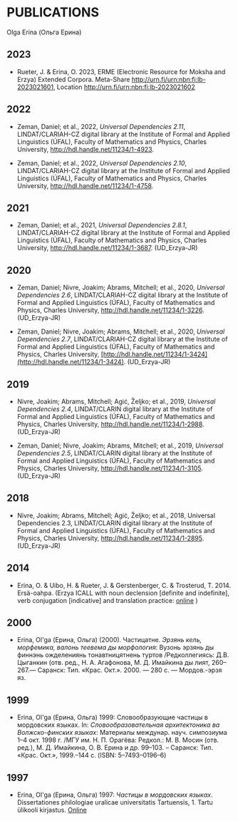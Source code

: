 # PUBLICATIONS

Olga Erina (Ольга Ерина)


## 2023

- Rueter, J. & Erina, O. 2023, ERME (Electronic Resource for Moksha and Erzya) Extended Corpora. Meta-Share http://urn.fi/urn:nbn:fi:lb-2023021601, Location http://urn.fi/urn:nbn:fi:lb-2023021602 

## 2022

- Zeman, Daniel; et al., 2022, *Universal Dependencies 2.11*, LINDAT/CLARIAH-CZ digital library at the Institute of Formal and Applied Linguistics (ÚFAL), Faculty of Mathematics and Physics, Charles University,  http://hdl.handle.net/11234/1-4923.

- Zeman, Daniel; et al., 2022, *Universal Dependencies 2.10*, LINDAT/CLARIAH-CZ digital library at the Institute of Formal and Applied Linguistics (ÚFAL), Faculty of Mathematics and Physics, Charles University,  http://hdl.handle.net/11234/1-4758.


## 2021

- Zeman, Daniel; et al., 2021, *Universal Dependencies 2.8.1*, LINDAT/CLARIAH-CZ digital library at the Institute of Formal and Applied Linguistics (ÚFAL), Faculty of Mathematics and Physics, Charles University, http://hdl.handle.net/11234/1-3687. (UD_Erzya-JR)

## 2020

- Zeman, Daniel; Nivre, Joakim; Abrams, Mitchell; et al., 2020, *Universal Dependencies 2.6*, LINDAT/CLARIAH-CZ digital library at the Institute of Formal and Applied Linguistics (ÚFAL), Faculty of Mathematics and Physics, Charles University, http://hdl.handle.net/11234/1-3226. (UD_Erzya-JR)

- Zeman, Daniel; Nivre, Joakim; Abrams, Mitchell; et al., 2020, *Universal Dependencies 2.7*, LINDAT/CLARIAH-CZ digital library at the Institute of Formal and Applied Linguistics (ÚFAL), Faculty of Mathematics and Physics, Charles University, [http://hdl.handle.net/11234/1-3424](http://hdl.handle.net/11234/1-3424). (UD_Erzya-JR)

## 2019

- Nivre, Joakim; Abrams, Mitchell; Agić, Željko; et al., 2019, *Universal Dependencies 2.4*, LINDAT/CLARIN digital library at the Institute of Formal and Applied Linguistics (ÚFAL), Faculty of Mathematics and Physics, Charles University, http://hdl.handle.net/11234/1-2988. (UD_Erzya-JR)

- Zeman, Daniel; Nivre, Joakim; Abrams, Mitchell; et al., 2019, *Universal Dependencies 2.5*, LINDAT/CLARIN digital library at the Institute of Formal and Applied Linguistics (ÚFAL), Faculty of Mathematics and Physics, Charles University, http://hdl.handle.net/11234/1-3105. (UD_Erzya-JR)

## 2018

- Nivre, Joakim; Abrams, Mitchell; Agić, Željko; et al., 2018, Universal Dependencies 2.3, LINDAT/CLARIN digital library at the Institute of Formal and Applied Linguistics (ÚFAL), Faculty of Mathematics and Physics, Charles University, http://hdl.handle.net/11234/1-2895. (UD_Erzya-JR)

## 2014

- Erina, O. & Uibo, H. & Rueter, J. & Gerstenberger, C. & Trosterud, T. 2014. Ersä-oahpa. (Erzya ICALL with noun declension [definite and indefinite], verb conjugation [indicative] and translation practice: [online](http://oahpa.no/erzya/morfas) )

## 2000

- Erina, Ol'ga (Ерина, Ольга) (2000). Частицатне. *Эрзянь кель, морфемика, валонь теевема ды морфология*: Вузонь эрзянь ды финнэнь ожделениянь тонавтницятнень туртов /Редколлегиясь: Д.В. Цыганкин (отв. ред., Н. А. Агафонова, М. Д. Имайкина ды лият, 260&ndash;267.― Саранск: Тип. «Крас. Окт.». 2000. ― 280 с. ― Мордов.-эрзя яз.

## 1999

- Erina, Ol'ga (Ерина, Ольга) 1999: Словообразующие частицы в мордовских языках. In: *Словообразовательная архитектоника ва Волжско-финских языках*: Материалы междунар. науч. симпозиума 1–4 окт. 1998 г. /МГУ им. Н. П. Орагёва: Редкол.: М. В. Мосин (отв. ред.), М. Д. Имайкина, О. В. Ерина и др. 99–103. – Саранск: Тип. «Крас. Окт.», 1999.–144 с. (ISBN: 5–7493–0196–6)

## 1997

- Erina, Ol'ga (Ерина, Ольга) 1997: *Частицы в мордовских языках*. Dissertationes philologiae uralicae universitatis Tartuensis, 1. Tartu ülikooli kirjastus. [Online](https://www.researchgate.net/publication/355981020_rus-myv-mdf_Erina-Olga_Particles-in-the-Mordvin-Languages_rus_1997)


